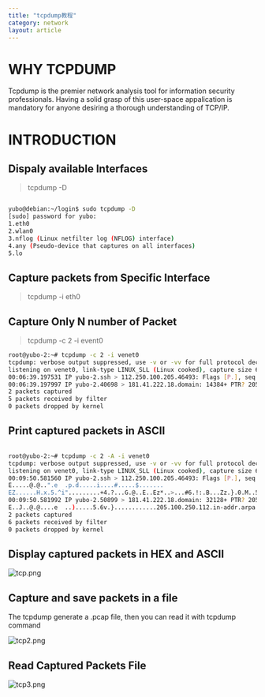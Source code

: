 ```yaml
---
title: "tcpdump教程"
category: network
layout: article
---
```


# WHY TCPDUMP

Tcpdump is the premier network analysis tool for information security professionals. Having a solid grasp of this user-space appalication is mandatory for anyone desiring a thorough understanding of TCP/IP.

# INTRODUCTION

## Dispaly available Interfaces

> tcpdump -D

```bash

yubo@debian:~/login$ sudo tcpdump -D
[sudo] password for yubo:
1.eth0
2.wlan0
3.nflog (Linux netfilter log (NFLOG) interface)
4.any (Pseudo-device that captures on all interfaces)
5.lo
```

## Capture packets from Specific Interface

> tcpdump -i eth0

## Capture Only N number of Packet

> tcpdump -c 2 -i event0

```bash
root@yubo-2:~# tcpdump -c 2 -i venet0
tcpdump: verbose output suppressed, use -v or -vv for full protocol decode
listening on venet0, link-type LINUX_SLL (Linux cooked), capture size 65535 bytes
00:06:39.197531 IP yubo-2.ssh > 112.250.100.205.46493: Flags [P.], seq 1776389372:1776389580, ack 2267257061, win 292, options [nop,nop,TS val 1163336703 ecr 2017454], length 208
00:06:39.197997 IP yubo-2.40698 > 181.41.222.18.domain: 14384+ PTR? 205.100.250.112.in-addr.arpa. (46)
2 packets captured
5 packets received by filter
0 packets dropped by kernel
```

## Print captured packets in ASCII

```bash

root@yubo-2:~# tcpdump -c 2 -A -i venet0
tcpdump: verbose output suppressed, use -v or -vv for full protocol decode
listening on venet0, link-type LINUX_SLL (Linux cooked), capture size 65535 bytes
00:09:50.581560 IP yubo-2.ssh > 112.250.100.205.46493: Flags [P.], seq 1776393404:1776393612, ack 2267259285, win 292, options [nop,nop,TS val 1163528086 ecr 2065321], length 208
E.....@.@..".e	.p.d.....i....#.....$.......
EZ......H.x.5.^i".........+4.?...G.@..E..Ez*..>...#6.!:.B...Zz.}.0.M..5..S!...1.y..~...M......5..n..{..zO.2..u..5.FX..b$iJ...@....v..=E~R.....9...,x?..<...!..>.....x..HU/...>XzK.....A.Z.<.]...%.........1ax...a.U..&P.
00:09:50.581992 IP yubo-2.50899 > 181.41.222.18.domain: 32128+ PTR? 205.100.250.112.in-addr.arpa. (46)
E..J..@.@....e	..).....5.6v.}............205.100.250.112.in-addr.arpa.....
2 packets captured
6 packets received by filter
0 packets dropped by kernel
```

## Display captured packets in HEX and ASCII

![tcp.png](http://yuzibo.qiniudn.com/tcp.png)

## Capture and save packets in a file

The tcpdump generate a .pcap file, then you can read it with tcpdump command

![tcp2.png](http://yuzibo.qiniudn.com/tcp2.png)

## Read Captured Packets File

![tcp3.png](http://yuzibo.qiniudn.com/tcp3.png)


